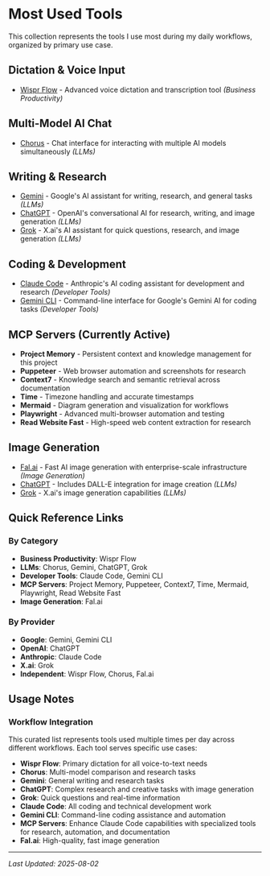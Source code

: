 # Most Used Tools

This collection represents the tools I use most during my daily workflows, organized by primary use case.

## Dictation & Voice Input
- [Wispr Flow](Business%20Productivity/Wispr%20Flow.md) - Advanced voice dictation and transcription tool *(Business Productivity)*

## Multi-Model AI Chat
- [Chorus](LLMs/Chorus.md) - Chat interface for interacting with multiple AI models simultaneously *(LLMs)*

## Writing & Research
- [Gemini](LLMs/Gemini.md) - Google's AI assistant for writing, research, and general tasks *(LLMs)*
- [ChatGPT](LLMs/ChatGPT.md) - OpenAI's conversational AI for research, writing, and image generation *(LLMs)*
- [Grok](LLMs/Grok.md) - X.ai's AI assistant for quick questions, research, and image generation *(LLMs)*

## Coding & Development
- [Claude Code](Developer%20Tools/Claude%20Code.md) - Anthropic's AI coding assistant for development and research *(Developer Tools)*
- [Gemini CLI](Developer%20Tools/Gemini%20CLI.md) - Command-line interface for Google's Gemini AI for coding tasks *(Developer Tools)*

## MCP Servers (Currently Active)
- **Project Memory** - Persistent context and knowledge management for this project
- **Puppeteer** - Web browser automation and screenshots for research
- **Context7** - Knowledge search and semantic retrieval across documentation
- **Time** - Timezone handling and accurate timestamps
- **Mermaid** - Diagram generation and visualization for workflows
- **Playwright** - Advanced multi-browser automation and testing
- **Read Website Fast** - High-speed web content extraction for research

## Image Generation
- [Fal.ai](Image%20Generation/Fal.ai.md) - Fast AI image generation with enterprise-scale infrastructure *(Image Generation)*
- [ChatGPT](LLMs/ChatGPT.md) - Includes DALL-E integration for image creation *(LLMs)*
- [Grok](LLMs/Grok.md) - X.ai's image generation capabilities *(LLMs)*

## Quick Reference Links

### By Category
- **Business Productivity**: Wispr Flow
- **LLMs**: Chorus, Gemini, ChatGPT, Grok
- **Developer Tools**: Claude Code, Gemini CLI
- **MCP Servers**: Project Memory, Puppeteer, Context7, Time, Mermaid, Playwright, Read Website Fast
- **Image Generation**: Fal.ai

### By Provider
- **Google**: Gemini, Gemini CLI
- **OpenAI**: ChatGPT
- **Anthropic**: Claude Code
- **X.ai**: Grok
- **Independent**: Wispr Flow, Chorus, Fal.ai

## Usage Notes

### Workflow Integration
This curated list represents tools used multiple times per day across different workflows. Each tool serves specific use cases:

- **Wispr Flow**: Primary dictation for all voice-to-text needs
- **Chorus**: Multi-model comparison and research tasks
- **Gemini**: General writing and research tasks
- **ChatGPT**: Complex research and creative tasks with image generation
- **Grok**: Quick questions and real-time information
- **Claude Code**: All coding and technical development work
- **Gemini CLI**: Command-line coding assistance and automation
- **MCP Servers**: Enhance Claude Code capabilities with specialized tools for research, automation, and documentation
- **Fal.ai**: High-quality, fast image generation

---

*Last Updated: 2025-08-02*
